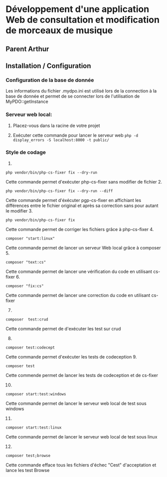 # Développement d'une application Web de consultation et modification de morceaux de musique
## Parent Arthur
## Installation / Configuration
### Configuration de la base de donnée
Les informations du fichier .mydpo.ini est utilisé lors de la connection à la base de donnée et permet de se connecter lors de l'utilisation de MyPDO::getInstance
### Serveur web local:
1. Placez-vous dans la racine de votre projet

2. Exécuter cette commande pour lancer le serveur web 
    ```php -d display_errors -S localhost:8000 -t public/```

### Style de codage
1. 
```
php vendor/bin/php-cs-fixer fix --dry-run
```
Cette commande permet d'exécuter php-cs-fixer sans modifier de fichier
2.
```
php vendor/bin/php-cs-fixer fix --dry-run --diff
```
Cette commande permet d'éxécuter pgp-cs-fixer en affichiant les différences entre
le fichier original et après sa correction sans pour autant le modifier
3. 
```
php vendor/bin/php-cs-fixer fix
```
Cette commande permet de corriger les fichiers grâce à php-cs-fixer
4.
```
composer "start:linux"
```
Cette commande permet de lancer un serveur Web local grâce à composer
5. 
```
composer "text:cs"
```
Cette commande permet de lancer une vérification du code en utilisant cs-fixer
6. 
```
composer "fix:cs"
```
Cette commande permet de lancer une correction du code en utilisant cs-fixer

7.
```
composer  test:crud
```
Cette commande permet de d'exécuter les test sur crud

8. 
```
composer test:codecept
```
Cette commande permet d'exécuter les tests de codeception
9. 
```
composer test
```
Cette commende permet de lancer les tests de codeception et de cs-fixer

10.
```
composer start:test:windows
```
Cette commande permet de lancer le serveur web local de test sous windows

11.
```
composer start:test:linux
```
Cette commande permet de lancer le serveur web local de test sous linux

12.
```
composer test;browse
```
Cette commande efface tous les fichiers d'échec "Cest" d'acceptation et lance les test Browse 
